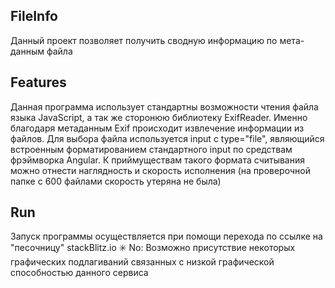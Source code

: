 ## FileInfo

Данный проект позволяет получить сводную информацию по мета-данным файла

## Features

Данная программа использует стандартны возможности чтения файла языка JavaScript, а так же сторонюю библиотеку ExifReader. Именно благодаря метаданным Exif происходит извлечение информации из файлов. Для выбора файла используется input с type="file", являющийся встроенным форматированием стандартного input по средствам фрэймворка Angular. К приймуществам такого формата считывания можно отнести наглядность и скорость исполнения (на проверочной папке с 600 файлами скорость утеряна не была)

## Run

Запуск программы осуществляется при помощи перехода по ссылке на "песочницу" stackBlitz.io 
✳️ No: Возможно присутствие некоторых графических подлагиваний связанных с низкой графической способностью данного сервиса
